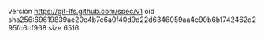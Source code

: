 version https://git-lfs.github.com/spec/v1
oid sha256:69619839ac20e4b7c6a0f40d9d22d6346059aa4e90b6b1742462d295fc6cf968
size 6516
